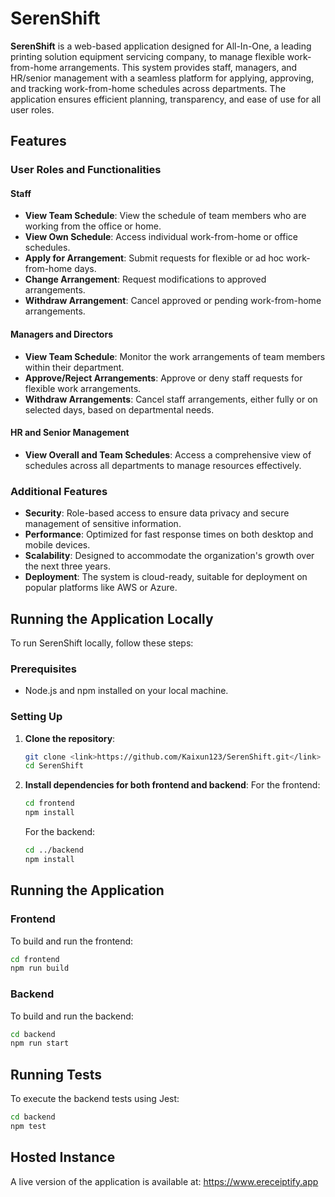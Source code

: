 # SerenShift

**SerenShift** is a web-based application designed for All-In-One, a leading printing solution equipment servicing company, to manage flexible work-from-home arrangements. This system provides staff, managers, and HR/senior management with a seamless platform for applying, approving, and tracking work-from-home schedules across departments. The application ensures efficient planning, transparency, and ease of use for all user roles.

## Features

### User Roles and Functionalities

#### Staff
- **View Team Schedule**: View the schedule of team members who are working from the office or home.
- **View Own Schedule**: Access individual work-from-home or office schedules.
- **Apply for Arrangement**: Submit requests for flexible or ad hoc work-from-home days.
- **Change Arrangement**: Request modifications to approved arrangements.
- **Withdraw Arrangement**: Cancel approved or pending work-from-home arrangements.

#### Managers and Directors
- **View Team Schedule**: Monitor the work arrangements of team members within their department.
- **Approve/Reject Arrangements**: Approve or deny staff requests for flexible work arrangements.
- **Withdraw Arrangements**: Cancel staff arrangements, either fully or on selected days, based on departmental needs.

#### HR and Senior Management
- **View Overall and Team Schedules**: Access a comprehensive view of schedules across all departments to manage resources effectively.

### Additional Features
- **Security**: Role-based access to ensure data privacy and secure management of sensitive information.
- **Performance**: Optimized for fast response times on both desktop and mobile devices.
- **Scalability**: Designed to accommodate the organization's growth over the next three years.
- **Deployment**: The system is cloud-ready, suitable for deployment on popular platforms like AWS or Azure.

## Running the Application Locally

To run SerenShift locally, follow these steps:

### Prerequisites
- Node.js and npm installed on your local machine.

### Setting Up

1. **Clone the repository**: 
   ```bash
   git clone <link>https://github.com/Kaixun123/SerenShift.git</link>
   cd SerenShift

2. **Install dependencies for both frontend and backend**:
   For the frontend:
     ```bash
     cd frontend
     npm install
     ```
   For the backend:
     ```bash
     cd ../backend
     npm install
     ```

## Running the Application

### Frontend
To build and run the frontend:
```bash
cd frontend
npm run build
```

### Backend
To build and run the backend:
```bash
cd backend
npm run start
```

## Running Tests

To execute the backend tests using Jest:
```bash
cd backend
npm test
```

## Hosted Instance

A live version of the application is available at: <link>https://www.ereceiptify.app</link>
